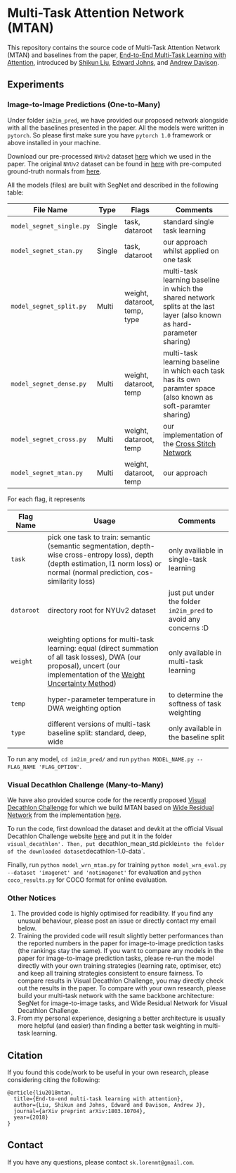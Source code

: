 # Multi-Task Attention Network (MTAN)
This repository contains the source code of Multi-Task Attention Network (MTAN) and baselines from the paper, [End-to-End Multi-Task Learning with Attention](https://arxiv.org/abs/1803.10704), introduced by [Shikun Liu](http://shikun.io/), [Edward Johns](https://www.robot-learning.uk/), and [Andrew Davison](https://www.doc.ic.ac.uk/~ajd/).

## Experiments
### Image-to-Image Predictions (One-to-Many)
Under folder `im2im_pred`, we have provided our proposed network alongside with all the baselines presented in the paper. All the models were written in `pytorch`. So please first make sure you have  `pytorch 1.0` framework or above installed in your machine.

Download our pre-processed `NYUv2` dataset [here](https://www.dropbox.com/s/p2nn02wijg7peiy/nyuv2.zip?dl=0) which we used in the paper. The original `NYUv2` dataset can be found in [here](https://cs.nyu.edu/~silberman/datasets/nyu_depth_v2.html) with pre-computed ground-truth normals from [here](https://cs.nyu.edu/~deigen/dnl/).

All the models (files) are built with SegNet and described in the following table:

| File Name        | Type       |  Flags  |  Comments |
| ------------- |-------------| -----|-----|
| `model_segnet_single.py`     | Single  | task, dataroot | standard single task learning |
| `model_segnet_stan.py`     | Single  | task, dataroot | our approach whilst applied on one task |
| `model_segnet_split.py`     | Multi  | weight, dataroot, temp, type | multi-task learning baseline in which the shared network splits at the last layer (also known as hard-parameter sharing) |
| `model_segnet_dense.py`     | Multi  | weight, dataroot, temp | multi-task learning baseline in which each task has its own paramter space (also known as soft-paramter sharing) |
| `model_segnet_cross.py`     | Multi  | weight, dataroot, temp | our implementation of the [Cross Stitch Network](https://arxiv.org/abs/1604.03539) |
| `model_segnet_mtan.py`     | Multi  | weight, dataroot, temp | our approach |

For each flag, it represents

| Flag Name        | Usage  |  Comments |
| ------------- |-------------| -----|
| `task`     | pick one task to train: semantic (semantic segmentation, depth-wise cross-entropy loss), depth (depth estimation, l1 norm loss) or normal (normal prediction, cos-similarity loss)  | only availiable in single-task learning |
| `dataroot`   | directory root for NYUv2 dataset  | just put under the folder `im2im_pred` to avoid any concerns :D |
| `weight`   | weighting options for multi-task learning: equal (direct summation of all task losses), DWA (our proposal), uncert (our implementation of the [Weight Uncertainty Method](https://arxiv.org/abs/1705.07115))  |  only available in multi-task learning |
| `temp`   | hyper-parameter temperature in DWA weighting option  | to determine the softness of task weighting |
| `type`   | different versions of multi-task baseline split: standard, deep, wide  | only available in the baseline split |

To run any model, `cd im2im_pred/` and run `python MODEL_NAME.py --FLAG_NAME 'FLAG_OPTION'`.

### Visual Decathlon Challenge (Many-to-Many)
We have also provided source code for the recently proposed [Visual Decathlon Challenge](http://www.robots.ox.ac.uk/~vgg/decathlon/) for which we build MTAN based on [Wide Residual Network](https://arxiv.org/abs/1605.07146) from the implementation [here](https://github.com/meliketoy/wide-resnet.pytorch).

To run the code, first download the dataset and devkit at the official Visual Decathlon Challenge website [here](http://www.robots.ox.ac.uk/~vgg/decathlon/#download) and put it in the folder `visual_decathlon'. Then, put `decathlon_mean_std.pickle` into the folder of the downloaded dataset `decathlon-1.0-data`.

Finally, run `python model_wrn_mtan.py` for training `python model_wrn_eval.py --dataset 'imagenet' and 'notimagenet'` for evaluation and `python coco_results.py` for COCO format for online evaluation.

### Other Notices
1. The provided code is highly optimised for readibility. If you find any unusual behaviour, please post an issue or directly contact my email below.
2.  Training the provided code will result slightly better performances than the reported numbers in the paper for image-to-image prediction tasks (the rankings stay the same). If you want to compare any models in the paper for image-to-image prediction tasks, please re-run the model directly with your own training strategies (learning rate, optimiser, etc) and keep all training strategies consistent to ensure fairness. To compare results in Visual Decathlon Challenge, you may directly check out the results in the paper. To compare with your own research, please build your multi-task network with the same backbone architecture: SegNet for image-to-image tasks, and Wide Residual Network for Visual Decathlon Challenge. 
3.  From my personal experience, designing a better architecture is usually more helpful (and easier) than finding a better task weighting in multi-task learning.

## Citation
If you found this code/work to be useful in your own research, please considering citing the following:

```
@article{liu2018mtan,
  title={End-to-end multi-task learning with attention},
  author={Liu, Shikun and Johns, Edward and Davison, Andrew J},
  journal={arXiv preprint arXiv:1803.10704},
  year={2018}
}
```

## Contact
If you have any questions, please contact `sk.lorenmt@gmail.com`.
